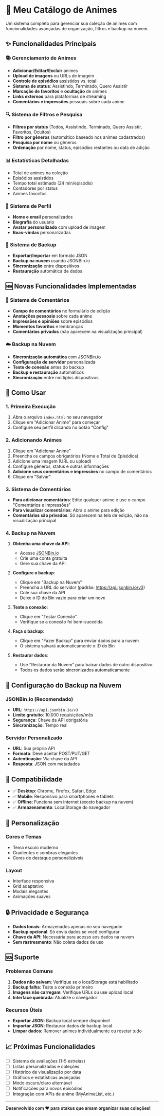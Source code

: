 # 🎌 Meu Catálogo de Animes

Um sistema completo para gerenciar sua coleção de animes com funcionalidades avançadas de organização, filtros e backup na nuvem.

## ✨ Funcionalidades Principais

### 📚 Gerenciamento de Animes
- **Adicionar/Editar/Excluir** animes
- **Upload de imagens** ou URLs de imagem
- **Controle de episódios** assistidos vs. total
- **Sistema de status**: Assistindo, Terminado, Quero Assistir
- **Marcação de favoritos** e **ocultação** de animes
- **Links externos** para plataformas de streaming
- **Comentários e impressões** pessoais sobre cada anime

### 🔍 Sistema de Filtros e Pesquisa
- **Filtros por status** (Todos, Assistindo, Terminado, Quero Assistir, Favoritos, Ocultos)
- **Filtro por gêneros** (automático baseado nos animes cadastrados)
- **Pesquisa por nome** ou gêneros
- **Ordenação** por nome, status, episódios restantes ou data de adição

### 📊 Estatísticas Detalhadas
- Total de animes na coleção
- Episódios assistidos
- Tempo total estimado (24 min/episódio)
- Contadores por status
- Animes favoritos

### 👤 Sistema de Perfil
- **Nome e email** personalizados
- **Biografia** do usuário
- **Avatar personalizado** com upload de imagem
- **Boas-vindas** personalizadas

### 💾 Sistema de Backup
- **Exportar/Importar** em formato JSON
- **Backup na nuvem** usando JSONBin.io
- **Sincronização** entre dispositivos
- **Restauração** automática de dados

## 🆕 Novas Funcionalidades Implementadas

### 💭 Sistema de Comentários
- **Campo de comentários** no formulário de edição
- **Anotações pessoais** sobre cada anime
- **Impressões e opiniões** sobre episódios
- **Momentos favoritos** e lembranças
- **Comentários privados** (não aparecem na visualização principal)

### ☁️ Backup na Nuvem
- **Sincronização automática** com JSONBin.io
- **Configuração de servidor** personalizada
- **Teste de conexão** antes do backup
- **Backup e restauração** automáticos
- **Sincronização** entre múltiplos dispositivos

## 🚀 Como Usar

### 1. Primeira Execução
1. Abra o arquivo `index.html` no seu navegador
2. Clique em "Adicionar Anime" para começar
3. Configure seu perfil clicando no botão "Config"

### 2. Adicionando Animes
1. Clique em "Adicionar Anime"
2. Preencha os campos obrigatórios (Nome e Total de Episódios)
3. Adicione uma imagem (URL ou upload)
4. Configure gêneros, status e outras informações
5. **Adicione seus comentários e impressões** no campo de comentários
6. Clique em "Salvar"

### 3. Sistema de Comentários
- **Para adicionar comentários**: Edite qualquer anime e use o campo "Comentários e Impressões"
- **Para visualizar comentários**: Abra o anime para edição
- **Comentários são privados**: Só aparecem na tela de edição, não na visualização principal

### 4. Backup na Nuvem
1. **Obtenha uma chave da API**:
   - Acesse [JSONBin.io](https://jsonbin.io/)
   - Crie uma conta gratuita
   - Gere sua chave da API

2. **Configure o backup**:
   - Clique em "Backup na Nuvem"
   - Preencha a URL do servidor (padrão: https://api.jsonbin.io/v3)
   - Cole sua chave da API
   - Deixe o ID do Bin vazio para criar um novo

3. **Teste a conexão**:
   - Clique em "Testar Conexão"
   - Verifique se a conexão foi bem-sucedida

4. **Faça o backup**:
   - Clique em "Fazer Backup" para enviar dados para a nuvem
   - O sistema salvará automaticamente o ID do Bin

5. **Restaurar dados**:
   - Use "Restaurar da Nuvem" para baixar dados de outro dispositivo
   - Todos os dados serão sincronizados automaticamente

## 🔧 Configuração do Backup na Nuvem

### JSONBin.io (Recomendado)
- **URL**: `https://api.jsonbin.io/v3`
- **Limite gratuito**: 10.000 requisições/mês
- **Segurança**: Chave da API obrigatória
- **Sincronização**: Tempo real

### Servidor Personalizado
- **URL**: Sua própria API
- **Formato**: Deve aceitar POST/PUT/GET
- **Autenticação**: Via chave da API
- **Resposta**: JSON com metadados

## 📱 Compatibilidade

- ✅ **Desktop**: Chrome, Firefox, Safari, Edge
- ✅ **Mobile**: Responsivo para smartphones e tablets
- ✅ **Offline**: Funciona sem internet (exceto backup na nuvem)
- ✅ **Armazenamento**: LocalStorage do navegador

## 🎨 Personalização

### Cores e Temas
- Tema escuro moderno
- Gradientes e sombras elegantes
- Cores de destaque personalizáveis

### Layout
- Interface responsiva
- Grid adaptativo
- Modais elegantes
- Animações suaves

## 🔒 Privacidade e Segurança

- **Dados locais**: Armazenados apenas no seu navegador
- **Backup opcional**: Só envia dados se você configurar
- **Chave da API**: Necessária para acesso aos dados na nuvem
- **Sem rastreamento**: Não coleta dados de uso

## 🆘 Suporte

### Problemas Comuns
1. **Dados não salvam**: Verifique se o localStorage está habilitado
2. **Backup falha**: Teste a conexão primeiro
3. **Imagens não carregam**: Verifique URLs ou use upload local
4. **Interface quebrada**: Atualize o navegador

### Recursos Úteis
- **Exportar JSON**: Backup local sempre disponível
- **Importar JSON**: Restaurar dados de backup local
- **Limpar dados**: Remover animes individualmente ou resetar tudo

## 📈 Próximas Funcionalidades

- [ ] Sistema de avaliações (1-5 estrelas)
- [ ] Listas personalizadas e coleções
- [ ] Histórico de visualização por data
- [ ] Gráficos e estatísticas avançadas
- [ ] Modo escuro/claro alternável
- [ ] Notificações para novos episódios
- [ ] Integração com APIs de anime (MyAnimeList, etc.)

---

**Desenvolvido com ❤️ para otakus que amam organizar suas coleções!**
